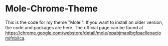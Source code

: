 # Mole-Chrome-Theme
This is the code for my theme "Mole!". If you want to install an older version, the code and packages are here. The official page can be found at https://chrome.google.com/webstore/detail/mole/ppabjmaplbgfpaclleoaciomjfnbilca.
